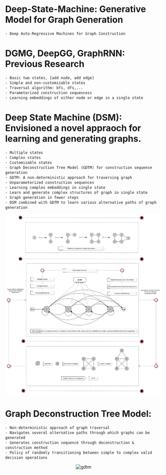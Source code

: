 # Deep-State-Machine: Generative Model for Graph Generation
	- Deep Auto-Regressive Machines for Graph Construction

# DGMG, DeepGG, GraphRNN: Previous Research
 	- Basic two states, [add node, add edge]
 	- Simple and non-customizable states
 	- Traversal algorithm: bfs, dfs,...
 	- Parameterized construction sequencess
 	- Learning embeddings of either node or edge in a single state

 
# Deep State Machine (DSM): Envisioned a novel appraoch for learning and generating graphs.
	- Multiple states
	- Complex states
	- Customizable states
	- Graph Deconstruction Tree Model (GDTM) for construction sequence generation
	- GDTM: A non-deterministic approach for traversing graph
	- Unparameterized construction sequences
	- Learning complex embeddings in single state
	- Learn and generate complex structures of graph in single state
	- Graph generation in fewer steps
	- DSM combined with GDTM to learn various alternative paths of graph generation


![Deep State Machine](Deep-State-Machine.jpg)
	
# Graph Deconstruction Tree Model: 
	- Non-deterministic approach of graph traversal
	- Navigates several alternative paths through which graphs can be generated
	- Generates construction sequence through deconstruction & construction method
	- Policy of randomly transitioning between simple to complex valid decision operations
	
<div align="center">
	<img src="gdtm.jpg" alt="gdtm" width="720" height="700">
</div>

